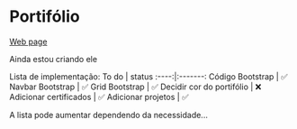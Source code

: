 # Portifólio

[Web page](https://munique-feitoza.github.io/Portifolio/)

Ainda estou criando ele

Lista de implementação:
To do | status 
:----:|:-------:
Código Bootstrap | ✅
Navbar Bootstrap | ✅
Grid Bootstrap | ✅
Decidir cor do portifólio | ❌
Adicionar certificados | ✅
Adicionar projetos | ✅

A lista pode aumentar dependendo da necessidade...
